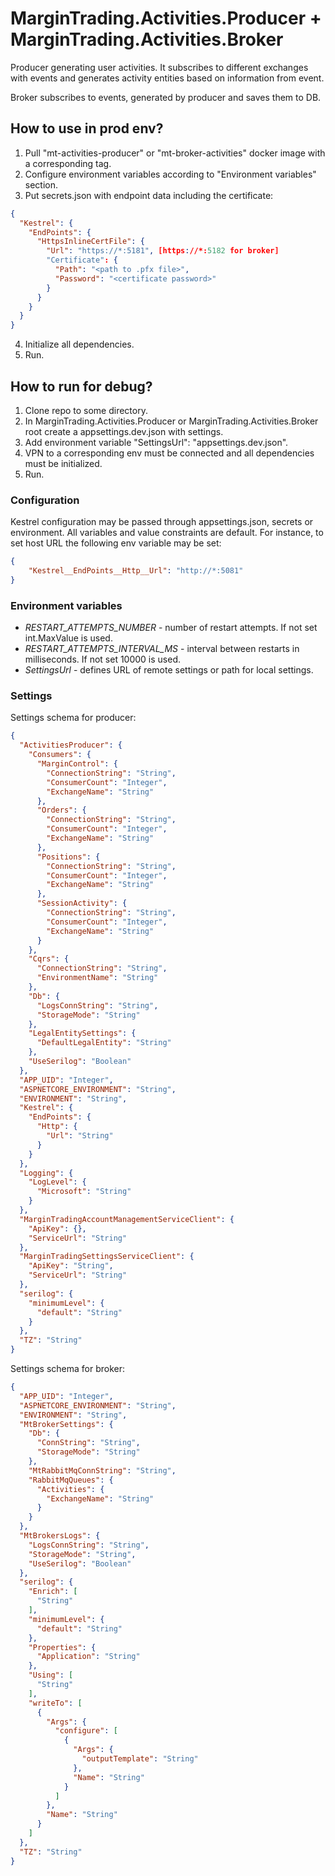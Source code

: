 # MarginTrading.Activities.Producer + MarginTrading.Activities.Broker #

Producer generating user activities.
It subscribes to different exchanges with events and generates activity entities based on information from event.

Broker subscribes to events, generated by producer and saves them to DB.

## How to use in prod env? ##

1. Pull "mt-activities-producer" or "mt-broker-activities" docker image with a corresponding tag.
2. Configure environment variables according to "Environment variables" section.
3. Put secrets.json with endpoint data including the certificate:
```json
{
  "Kestrel": {
    "EndPoints": {
      "HttpsInlineCertFile": {
        "Url": "https://*:5181", [https://*:5182 for broker]
        "Certificate": {
          "Path": "<path to .pfx file>",
          "Password": "<certificate password>"
        }
      }
    }
  }
}
```
4. Initialize all dependencies.
5. Run.

## How to run for debug? ##

1. Clone repo to some directory.
2. In MarginTrading.Activities.Producer or MarginTrading.Activities.Broker root create a appsettings.dev.json with 
settings.
3. Add environment variable "SettingsUrl": "appsettings.dev.json".
4. VPN to a corresponding env must be connected and all dependencies must be initialized.
5. Run.

### Configuration ###

Kestrel configuration may be passed through appsettings.json, secrets or environment.
All variables and value constraints are default. For instance, to set host URL the following env variable may be set:
```json
{
    "Kestrel__EndPoints__Http__Url": "http://*:5081"
}
```

### Environment variables ###

* *RESTART_ATTEMPTS_NUMBER* - number of restart attempts. If not set int.MaxValue is used.
* *RESTART_ATTEMPTS_INTERVAL_MS* - interval between restarts in milliseconds. If not set 10000 is used.
* *SettingsUrl* - defines URL of remote settings or path for local settings.

### Settings ###

Settings schema for producer:
<!-- MARKDOWN-AUTO-DOCS:START (CODE:src=./producer.json) -->
<!-- The below code snippet is automatically added from ./producer.json -->
```json
{
  "ActivitiesProducer": {
    "Consumers": {
      "MarginControl": {
        "ConnectionString": "String",
        "ConsumerCount": "Integer",
        "ExchangeName": "String"
      },
      "Orders": {
        "ConnectionString": "String",
        "ConsumerCount": "Integer",
        "ExchangeName": "String"
      },
      "Positions": {
        "ConnectionString": "String",
        "ConsumerCount": "Integer",
        "ExchangeName": "String"
      },
      "SessionActivity": {
        "ConnectionString": "String",
        "ConsumerCount": "Integer",
        "ExchangeName": "String"
      }
    },
    "Cqrs": {
      "ConnectionString": "String",
      "EnvironmentName": "String"
    },
    "Db": {
      "LogsConnString": "String",
      "StorageMode": "String"
    },
    "LegalEntitySettings": {
      "DefaultLegalEntity": "String"
    },
    "UseSerilog": "Boolean"
  },
  "APP_UID": "Integer",
  "ASPNETCORE_ENVIRONMENT": "String",
  "ENVIRONMENT": "String",
  "Kestrel": {
    "EndPoints": {
      "Http": {
        "Url": "String"
      }
    }
  },
  "Logging": {
    "LogLevel": {
      "Microsoft": "String"
    }
  },
  "MarginTradingAccountManagementServiceClient": {
    "ApiKey": {},
    "ServiceUrl": "String"
  },
  "MarginTradingSettingsServiceClient": {
    "ApiKey": "String",
    "ServiceUrl": "String"
  },
  "serilog": {
    "minimumLevel": {
      "default": "String"
    }
  },
  "TZ": "String"
}
```
<!-- MARKDOWN-AUTO-DOCS:END -->

Settings schema for broker:
<!-- MARKDOWN-AUTO-DOCS:START (CODE:src=./broker.json) -->
<!-- The below code snippet is automatically added from ./broker.json -->
```json
{
  "APP_UID": "Integer",
  "ASPNETCORE_ENVIRONMENT": "String",
  "ENVIRONMENT": "String",
  "MtBrokerSettings": {
    "Db": {
      "ConnString": "String",
      "StorageMode": "String"
    },
    "MtRabbitMqConnString": "String",
    "RabbitMqQueues": {
      "Activities": {
        "ExchangeName": "String"
      }
    }
  },
  "MtBrokersLogs": {
    "LogsConnString": "String",
    "StorageMode": "String",
    "UseSerilog": "Boolean"
  },
  "serilog": {
    "Enrich": [
      "String"
    ],
    "minimumLevel": {
      "default": "String"
    },
    "Properties": {
      "Application": "String"
    },
    "Using": [
      "String"
    ],
    "writeTo": [
      {
        "Args": {
          "configure": [
            {
              "Args": {
                "outputTemplate": "String"
              },
              "Name": "String"
            }
          ]
        },
        "Name": "String"
      }
    ]
  },
  "TZ": "String"
}
```
<!-- MARKDOWN-AUTO-DOCS:END -->
